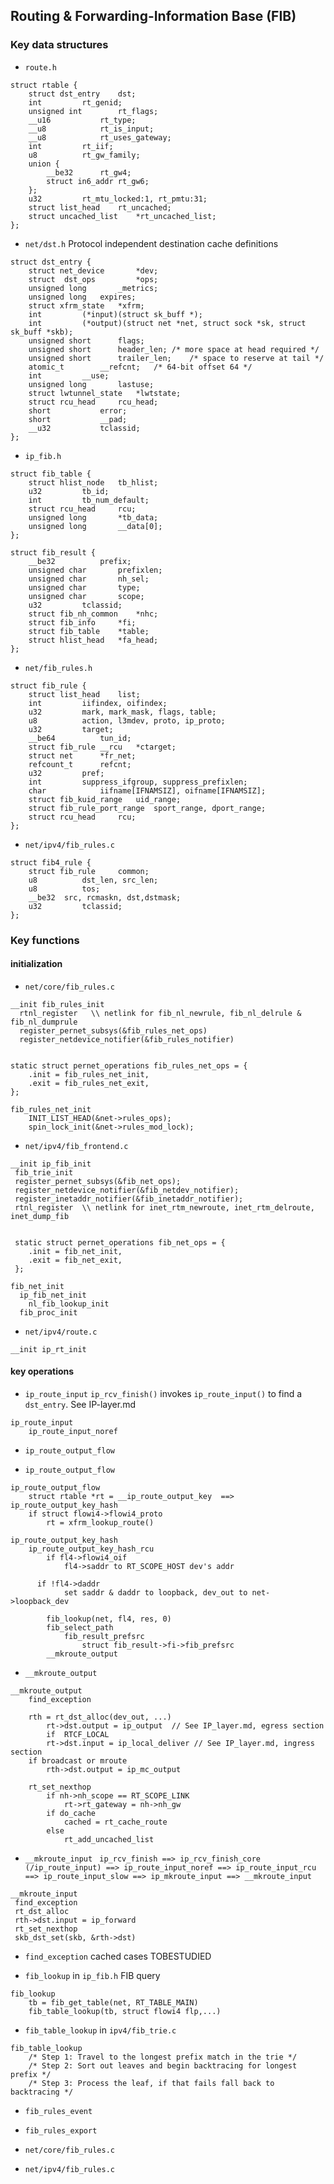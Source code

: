 ## Routing & Forwarding-Information Base (FIB)

### Key data structures
* `route.h`
```
struct rtable {
	struct dst_entry	dst;
	int			rt_genid;
	unsigned int		rt_flags;
	__u16			rt_type;
	__u8			rt_is_input;
	__u8			rt_uses_gateway;
	int			rt_iif;
	u8			rt_gw_family;
	union {
		__be32		rt_gw4;
		struct in6_addr	rt_gw6;
	};
	u32			rt_mtu_locked:1, rt_pmtu:31;
	struct list_head	rt_uncached;
	struct uncached_list	*rt_uncached_list;
};
```

* `net/dst.h`
Protocol independent destination cache definitions
```
struct dst_entry {
	struct net_device       *dev;
	struct  dst_ops	        *ops;
	unsigned long		_metrics;
	unsigned long   expires;
	struct xfrm_state	*xfrm;
	int			(*input)(struct sk_buff *);
	int			(*output)(struct net *net, struct sock *sk, struct sk_buff *skb);
	unsigned short		flags;
	unsigned short		header_len;	/* more space at head required */
	unsigned short		trailer_len;	/* space to reserve at tail */
	atomic_t		__refcnt;	/* 64-bit offset 64 */
	int			__use;
	unsigned long		lastuse;
	struct lwtunnel_state   *lwtstate;
	struct rcu_head		rcu_head;
	short			error;
	short			__pad;
	__u32			tclassid;
};
```

* `ip_fib.h`
```
struct fib_table {
	struct hlist_node	tb_hlist;
	u32			tb_id;
	int			tb_num_default;
	struct rcu_head		rcu;
	unsigned long 		*tb_data;
	unsigned long		__data[0];
};

struct fib_result {
	__be32			prefix;
	unsigned char		prefixlen;
	unsigned char		nh_sel;
	unsigned char		type;
	unsigned char		scope;
	u32			tclassid;
	struct fib_nh_common	*nhc;
	struct fib_info		*fi;
	struct fib_table	*table;
	struct hlist_head	*fa_head;
};
```

* `net/fib_rules.h`
```
struct fib_rule {
	struct list_head	list;
	int			iifindex, oifindex;
	u32			mark, mark_mask, flags, table;
	u8			action, l3mdev, proto, ip_proto;
	u32			target;
	__be64			tun_id;
	struct fib_rule __rcu	*ctarget;
	struct net		*fr_net;
	refcount_t		refcnt;
	u32			pref;
	int			suppress_ifgroup, suppress_prefixlen;
	char			iifname[IFNAMSIZ], oifname[IFNAMSIZ];
	struct fib_kuid_range	uid_range;
	struct fib_rule_port_range	sport_range, dport_range;
	struct rcu_head		rcu;
};
```
* `net/ipv4/fib_rules.c`
```
struct fib4_rule {
	struct fib_rule		common;
	u8			dst_len, src_len;
	u8			tos;
	__be32	src, rcmaskn, dst,dstmask;
	u32			tclassid;
};
```

### Key functions
#### initialization
* `net/core/fib_rules.c`
```
__init fib_rules_init
  rtnl_register   \\ netlink for fib_nl_newrule, fib_nl_delrule & fib_nl_dumprule
  register_pernet_subsys(&fib_rules_net_ops)
  register_netdevice_notifier(&fib_rules_notifier)


```

```
static struct pernet_operations fib_rules_net_ops = {
	.init = fib_rules_net_init,
	.exit = fib_rules_net_exit,
};
```
```
fib_rules_net_init
	INIT_LIST_HEAD(&net->rules_ops);
	spin_lock_init(&net->rules_mod_lock);
```

* `net/ipv4/fib_frontend.c`

```
__init ip_fib_init
 fib_trie_init
 register_pernet_subsys(&fib_net_ops);
 register_netdevice_notifier(&fib_netdev_notifier);
 register_inetaddr_notifier(&fib_inetaddr_notifier);
 rtnl_register  \\ netlink for inet_rtm_newroute, inet_rtm_delroute, inet_dump_fib


 static struct pernet_operations fib_net_ops = {
 	.init = fib_net_init,
 	.exit = fib_net_exit,
 };

fib_net_init
  ip_fib_net_init
 	nl_fib_lookup_init
  fib_proc_init
```
* `net/ipv4/route.c`
```
__init ip_rt_init
```

#### key operations

* `ip_route_input`
`ip_rcv_finish()` invokes `ip_route_input()` to find a `dst_entry`. See IP-layer.md

```
ip_route_input
	ip_route_input_noref
```

* `ip_route_output_flow`

* `ip_route_output_flow`
```
ip_route_output_flow
	struct rtable *rt = __ip_route_output_key  ==>   ip_route_output_key_hash
	if struct flowi4->flowi4_proto
		rt = xfrm_lookup_route()
```

```
ip_route_output_key_hash
	ip_route_output_key_hash_rcu
		if fl4->flowi4_oif
			fl4->saddr to RT_SCOPE_HOST dev's addr

	  if !fl4->daddr
			set saddr & daddr to loopback, dev_out to net->loopback_dev

		fib_lookup(net, fl4, res, 0)
		fib_select_path
			fib_result_prefsrc
				struct fib_result->fi->fib_prefsrc
		__mkroute_output

```

* `__mkroute_output`
```
__mkroute_output
	find_exception

	rth = rt_dst_alloc(dev_out, ...)
		rt->dst.output = ip_output	// See IP_layer.md, egress section
		if  RTCF_LOCAL
		rt->dst.input = ip_local_deliver // See IP_layer.md, ingress section
	if broadcast or mroute
		rth->dst.output = ip_mc_output

	rt_set_nexthop
		if nh->nh_scope == RT_SCOPE_LINK
			rt->rt_gateway = nh->nh_gw
		if do_cache
			cached = rt_cache_route
		else
			rt_add_uncached_list
```

* `__mkroute_input`
` ip_rcv_finish ==> ip_rcv_finish_core (/ip_route_input) ==> ip_route_input_noref ==> ip_route_input_rcu ==> ip_route_input_slow ==> ip_mkroute_input ==> __mkroute_input`
```
__mkroute_input
 find_exception
 rt_dst_alloc
 rth->dst.input = ip_forward
 rt_set_nexthop
 skb_dst_set(skb, &rth->dst)
```

* `	find_exception `
cached cases TOBESTUDIED

* `fib_lookup` in `ip_fib.h`
FIB query
```
fib_lookup
	tb = fib_get_table(net, RT_TABLE_MAIN)
	fib_table_lookup(tb, struct flowi4 flp,...)

```

* `fib_table_lookup` in `ipv4/fib_trie.c`
```
fib_table_lookup
	/* Step 1: Travel to the longest prefix match in the trie */
	/* Step 2: Sort out leaves and begin backtracing for longest prefix */
	/* Step 3: Process the leaf, if that fails fall back to backtracing */
```

* `fib_rules_event`

* `fib_rules_export`

* `net/core/fib_rules.c`

* `net/ipv4/fib_rules.c`
